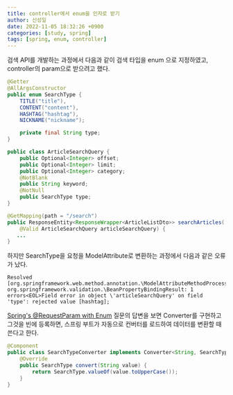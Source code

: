 ```yaml
---
title: controller에서 enum을 인자로 받기
author: 신성일
date: 2022-11-05 18:32:26 +0900
categories: [study, spring]
tags: [spring, enum, controller]
---
```


검색 API를 개발하는 과정에서 다음과 같이 검색 타입을 enum 으로 지정하였고, controller의 param으로 받으려고 했다.

```java
@Getter
@AllArgsConstructor
public enum SearchType {
	TITLE("title"),
	CONTENT("content"),
	HASHTAG("hashtag"),
	NICKNAME("nickname");

	private final String type;
}
```

```java
public class ArticleSearchQuery {
	public Optional<Integer> offset;
	public Optional<Integer> limit;
	public Optional<Integer> category;
	@NotBlank
	public String keyword;
	@NotNull
	public SearchType type;
}
```

```java
@GetMapping(path = "/search")
public ResponseEntity<ResponseWrapper<ArticleListDto>> searchArticles(
	@Valid ArticleSearchQuery articleSearchQuery) {
   ...
}
```

하지만 SearchType을 요청을 ModelAttribute로 변환하는 과정에서 다음과 같은 오류가 났다.

```text
Resolved [org.springframework.web.method.annotation.\ModelAttributeMethodProcessor$1: org.springframework.validation.\BeanPropertyBindingResult: 1 errors<EOL>Field error in object \'articleSearchQuery' on field 'type': rejected value [hashtag];
```

[Spring's @RequestParam with Enum](https://stackoverflow.com/questions/39774427/springs-requestparam-with-enum) 질문의 답변을 보면 Converter를 구현하고 그것을 빈에 등록하면, 스프링 부트가 자동으로 컨버터를 로드하여 데이터를 변환할 때 쓴다고 한다.

```java
@Component
public class SearchTypeConverter implements Converter<String, SearchType> {
	@Override
	public SearchType convert(String value) {
		return SearchType.valueOf(value.toUpperCase());
	}
}
```
